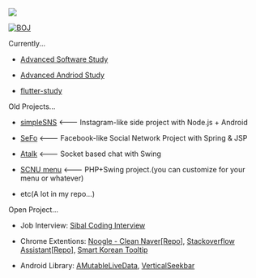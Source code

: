 <a href="https://stackrating.com/user/7877391"><img src="https://stackrating.com/badge/7877391" /></a>

[![BOJ](http://mazassumnida.wtf/api/generate_badge?boj=fman1335)](https://solved.ac/fman1335)

Currently...

- [Advanced Software Study](https://github.com/chanjungkim/advanced-software-study)

- [Advanced Andriod Study](https://github.com/chanjungkim/advanced-android-study)

- [flutter-study](https://github.com/chanjungkim/flutter-study)

Old Projects...

- [simpleSNS](https://github.com/chanjungkim/simpleSNS) <--- Instagram-like side project with Node.js + Android

- [SeFo](https://github.com/chanjungkim/SeFo) <--- Facebook-like Social Network Project with Spring & JSP

- [Atalk](https://github.com/chanjungkim/ATalk) <--- Socket based chat with Swing

- [SCNU menu](https://github.com/chanjungkim/scnumenu) <--- PHP+Swing project.(you can customize for your menu or whatever)

- etc(A lot in my repo...)

Open Project...

- Job Interview: [Sibal Coding Interview](https://github.com/chanjungkim/sibal-coding-interview)

- Chrome Extentions: [Noogle - Clean Naver](https://chrome.google.com/webstore/detail/noogle-clean-naver/fjgggfbmofokfmdecldnhlommognnepc)[[Repo](https://github.com/chanjungkim/noogle)], [Stackoverflow Assistant](https://chrome.google.com/webstore/detail/stackoverflow-assistant/hihdmkmijhclhikapcedghlllpdliddg)[[Repo](https://github.com/chanjungkim/stackoverflow-assistanthttps://github.com/chanjungkim/stackoverflow-assistant)], [Smart Korean Tooltip](https://chrome.google.com/webstore/detail/smart-korean-tooltip/dcbnicglggfgpgbeinjjjmajagdmabnh)

- Android Library: [AMutableLiveData](https://github.com/chanjungkim/AMutableLiveData), [VerticalSeekbar](https://github.com/chanjungkim/VerticalSeekbar)
<!--
**chanjungkim/chanjungkim** is a ✨ _special_ ✨ repository because its `README.md` (this file) appears on your GitHub profile.

Here are some ideas to get you started:

- 🔭 I’m currently working on ...
- 🌱 I’m currently learning ...
- 👯 I’m looking to collaborate on ...
- 🤔 I’m looking for help with ...
- 💬 Ask me about ...
- 📫 How to reach me: ...
- 😄 Pronouns: ...
- ⚡ Fun fact: ...
-->
